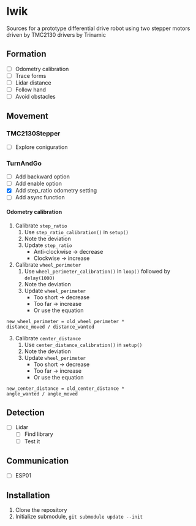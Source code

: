 # Iwik
Sources for a prototype differential drive robot using two stepper motors driven by TMC2130 drivers by Trinamic

## Formation
- [ ] Odometry calibration
- [ ] Trace forms
- [ ] Lidar distance
- [ ] Follow hand
- [ ] Avoid obstacles

## Movement
### TMC2130Stepper
- [ ] Explore coniguration

### TurnAndGo
- [ ] Add backward option
- [ ] Add enable option
- [x] Add step_ratio odometry setting
- [ ] Add async function

#### Odometry calibration
1. Calibrate `step_ratio`
   1. Use `step_ratio_calibration()` in `setup()`
   2. Note the deviation
   3. Update `step_ratio`
	   - Anti-clockwise -> decrease
	   - Clockwise -> increase
2. Calibrate `wheel_perimeter`
   1. Use `wheel_perimeter_calibration()` in `loop()` followed by `delay(1000)`
   2. Note the deviation
   3. Update `wheel_perimeter`
	   - Too short -> decrease
	   - Too far -> increase
	   - Or use the equation
```
new_wheel_perimeter = old_wheel_perimeter *
distance_moved / distance_wanted
```
3. Calibrate `center_distance`
   1. Use `center_distance_calibration()` in `setup()`
   2. Note the deviation
   3. Update `wheel_perimeter`
	   - Too short -> decrease
	   - Too far -> increase
	   - Or use the equation
```
new_center_distance = old_center_distance *
angle_wanted / angle_moved
```

## Detection
- [ ] Lidar
  - [ ] Find library
  - [ ] Test it

## Communication
- [ ] ESP01

## Installation
1. Clone the repository
2. Initialize submodule, `git submodule update --init`

